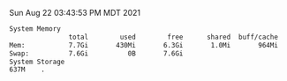 Sun Aug 22 03:43:53 PM MDT 2021
```bash
System Memory
               total        used        free      shared  buff/cache   available
Mem:           7.7Gi       430Mi       6.3Gi       1.0Mi       964Mi       7.0Gi
Swap:          7.6Gi          0B       7.6Gi
System Storage
637M	.
```
